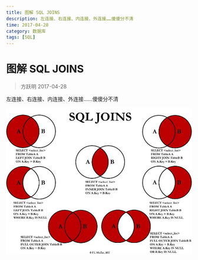 ```yaml
---
title: 图解 SQL JOINS
description: 左连接、右连接、内连接、外连接……傻傻分不清
time: 2017-04-28
category: 数据库
tags: [SQL]
---
```


# 图解 SQL JOINS

> 方跃明 2017-04-28

左连接、右连接、内连接、外连接……傻傻分不清

![SQL JOINS](./assets/sql-join.jpg)
